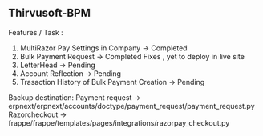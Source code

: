 ## Thirvusoft-BPM

Features / Task :  
1. MultiRazor Pay Settings in Company -> Completed
2. Bulk Payment Request -> Completed Fixes , yet to deploy in live site
3. LetterHead -> Pending
4. Account Reflection -> Pending
5. Trasaction History of Bulk Payment Creation -> Pending

Backup destination:
Payment request -> erpnext/erpnext/accounts/doctype/payment_request/payment_request.py
Razorcheckout -> frappe/frappe/templates/pages/integrations/razorpay_checkout.py
